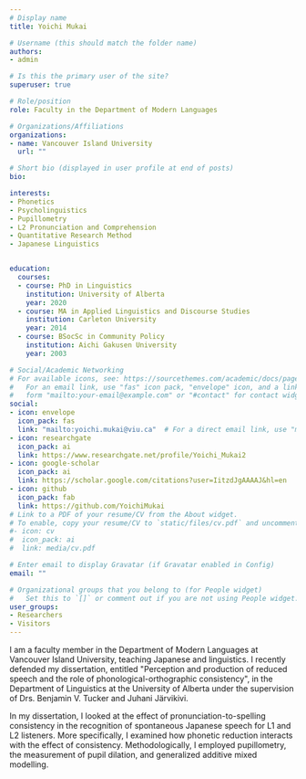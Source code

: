 ```yaml
---
# Display name
title: Yoichi Mukai

# Username (this should match the folder name)
authors:
- admin

# Is this the primary user of the site?
superuser: true

# Role/position
role: Faculty in the Department of Modern Languages

# Organizations/Affiliations
organizations:
- name: Vancouver Island University
  url: ""

# Short bio (displayed in user profile at end of posts)
bio:

interests:
- Phonetics
- Psycholinguistics
- Pupillometry
- L2 Pronunciation and Comprehension
- Quantitative Research Method
- Japanese Linguistics


education:
  courses:
  - course: PhD in Linguistics
    institution: University of Alberta
    year: 2020
  - course: MA in Applied Linguistics and Discourse Studies
    institution: Carleton University
    year: 2014
  - course: BSocSc in Community Policy
    institution: Aichi Gakusen University
    year: 2003

# Social/Academic Networking
# For available icons, see: https://sourcethemes.com/academic/docs/page-builder/#icons
#   For an email link, use "fas" icon pack, "envelope" icon, and a link in the
#   form "mailto:your-email@example.com" or "#contact" for contact widget.
social:
- icon: envelope
  icon_pack: fas
  link: "mailto:yoichi.mukai@viu.ca"  # For a direct email link, use "mailto:yoichi.mukai@viu.ca".
- icon: researchgate
  icon_pack: ai
  link: https://www.researchgate.net/profile/Yoichi_Mukai2
- icon: google-scholar
  icon_pack: ai
  link: https://scholar.google.com/citations?user=IitzdJgAAAAJ&hl=en
- icon: github
  icon_pack: fab
  link: https://github.com/YoichiMukai
# Link to a PDF of your resume/CV from the About widget.
# To enable, copy your resume/CV to `static/files/cv.pdf` and uncomment the lines below.
#- icon: cv
#  icon_pack: ai
#  link: media/cv.pdf

# Enter email to display Gravatar (if Gravatar enabled in Config)
email: ""

# Organizational groups that you belong to (for People widget)
#   Set this to `[]` or comment out if you are not using People widget.
user_groups:
- Researchers
- Visitors
---
```


I am a faculty member in the Department of Modern Languages at Vancouver Island University, teaching Japanese and linguistics. I recently defended my dissertation, entitled "Perception and production of reduced speech and the role of phonological-orthographic consistency", in the Department of Linguistics at the University of Alberta under the supervision of Drs. Benjamin V. Tucker and Juhani Järvikivi.

In my dissertation, I looked at the effect of pronunciation-to-spelling consistency in the recognition of spontaneous Japanese speech for L1 and L2 listeners. More specifically, I examined how phonetic reduction interacts with the effect of consistency. Methodologically, I employed pupillometry, the measurement of pupil dilation, and generalized additive mixed modelling.
